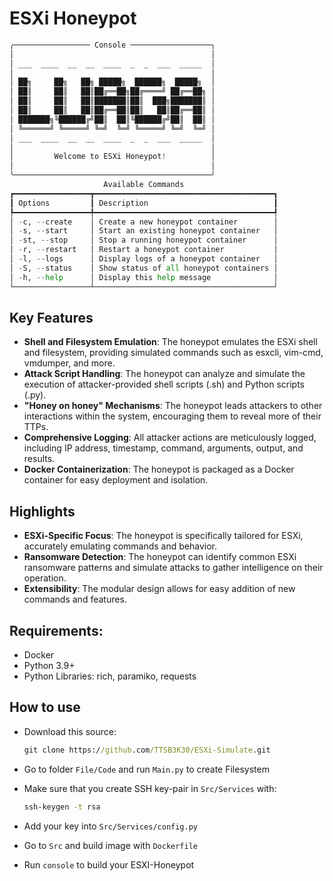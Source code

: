 # ESXi Honeypot

```python
╭───────────────── Console ──────────────────╮
│                                            │
│ ___  ____  __  __  ____  _  _  ___  _____  │
│                                            │
│ ██╗     ██╗   ██╗ █████╗  ██████╗  █████╗  │
│ ██║     ██║   ██║██╔══██╗██╔════╝ ██╔══██╗ │
│ ██║     ██║   ██║███████║██║  ███╗███████║ │
│ ██║     ██║   ██║██╔══██║██║   ██║██╔══██║ │
│ ███████╗╚██████╔╝██║  ██║╚██████╔╝██║  ██║ │
│ ╚══════╝ ╚═════╝ ╚═╝  ╚═╝ ╚═════╝ ╚═╝  ╚═╝ │
│ ___  ____  __  __  ____  _  _  ___  _____  │
│                                            │
│         Welcome to ESXi Honeypot!          │
│                                            │
╰────────────────────────────────────────────╯
                     Available Commands                     
┏━━━━━━━━━━━━━━━━━┳━━━━━━━━━━━━━━━━━━━━━━━━━━━━━━━━━━━━━━━━┓
┃ Options         ┃ Description                            ┃
┡━━━━━━━━━━━━━━━━━╇━━━━━━━━━━━━━━━━━━━━━━━━━━━━━━━━━━━━━━━━┩
│ -c, --create    │ Create a new honeypot container        │
│ -s, --start     │ Start an existing honeypot container   │
│ -st, --stop     │ Stop a running honeypot container      │
│ -r, --restart   │ Restart a honeypot container           │
│ -l, --logs      │ Display logs of a honeypot container   │
│ -S, --status    │ Show status of all honeypot containers │
│ -h, --help      │ Display this help message              │
└─────────────────┴────────────────────────────────────────┘

```

## Key Features 

- **Shell and Filesystem Emulation**: The honeypot emulates the ESXi shell and filesystem, providing simulated commands such as esxcli, vim-cmd, vmdumper, and more.
- **Attack Script Handling**: The honeypot can analyze and simulate the execution of attacker-provided shell scripts (.sh) and Python scripts (.py).
- **"Honey on honey" Mechanisms**: The honeypot leads attackers to other interactions within the system, encouraging them to reveal more of their TTPs.
- **Comprehensive Logging**: All attacker actions are meticulously logged, including IP address, timestamp, command, arguments, output, and results.
- **Docker Containerization**: The honeypot is packaged as a Docker container for easy deployment and isolation.

## Highlights

- **ESXi-Specific Focus**: The honeypot is specifically tailored for ESXi, accurately emulating commands and behavior.
- **Ransomware Detection**: The honeypot can identify common ESXi ransomware patterns and simulate attacks to gather intelligence on their operation.
- **Extensibility**: The modular design allows for easy addition of new commands and features.

## Requirements:

* Docker
* Python 3.9+
* Python Libraries: rich, paramiko, requests

## How to use 

- Download this source:
  ```cmd
  git clone https://github.com/TTSB3K30/ESXi-Simulate.git
  ```
- Go to folder `File/Code` and run `Main.py` to create Filesystem
  
- Make sure that you create SSH key-pair in `Src/Services` with:
  ```cmd
  ssh-keygen -t rsa
  ```
- Add your key into `Src/Services/config.py`
- Go to `Src` and build image with `Dockerfile`
- Run `console` to build your ESXI-Honeypot
